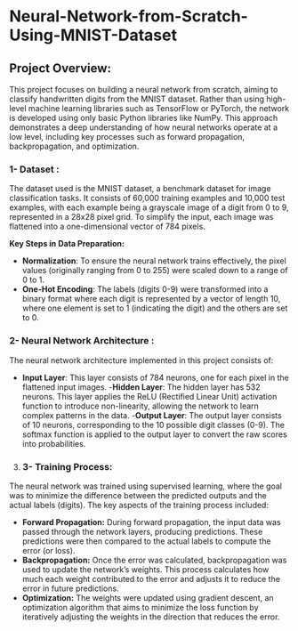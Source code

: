 # Neural-Network-from-Scratch-Using-MNIST-Dataset

## Project Overview:

This project focuses on building a neural network from scratch, aiming to classify handwritten digits from the MNIST dataset. Rather than using high-level machine learning libraries such as TensorFlow or PyTorch, the network is developed using only basic Python libraries like NumPy. This approach demonstrates a deep understanding of how neural networks operate at a low level, including key processes such as forward propagation, backpropagation, and optimization.

 ###  **1- Dataset** :

The dataset used is the MNIST dataset, a benchmark dataset for image classification tasks. It consists of 60,000 training examples and 10,000 test examples, with each example being a grayscale image of a digit from 0 to 9, represented in a 28x28 pixel grid. To simplify the input, each image was flattened into a one-dimensional vector of 784 pixels.

**Key Steps in Data Preparation:**
- **Normalization**: To ensure the neural network trains effectively, the pixel values (originally ranging from 0 to 255) were scaled down to a range of 0 to 1.
- **One-Hot Encoding**: The labels (digits 0-9) were transformed into a binary format where each digit is represented by a vector of length 10, where one element is set to 1 (indicating the digit) and the others are set to 0.


 ### **2- Neural Network Architecture** : 

The neural network architecture implemented in this project consists of:

- **Input Layer**: This layer consists of 784 neurons, one for each pixel in the flattened input images.
-**Hidden Layer**: The hidden layer has 532 neurons. This layer applies the ReLU (Rectified Linear Unit) activation function to introduce non-linearity, allowing the network to learn complex patterns in the data.
-**Output Layer**: The output layer consists of 10 neurons, corresponding to the 10 possible digit classes (0-9). The softmax function is applied to the output layer to convert the raw scores into probabilities.

3. ### **3- Training Process**:

 The neural network was trained using supervised learning, where the goal was to minimize the difference between the predicted outputs and the actual labels (digits). The key aspects of the training process included:

- **Forward Propagation:** During forward propagation, the input data was passed through the network layers, producing predictions. These predictions were then compared to the actual labels to compute the error (or loss).
- **Backpropagation:** Once the error was calculated, backpropagation was used to update the network’s weights. This process calculates how much each weight contributed to the error and adjusts it to reduce the error in future predictions.
- **Optimization:** The weights were updated using gradient descent, an optimization algorithm that aims to minimize the loss function by iteratively adjusting the weights in the direction that reduces the error.

